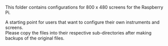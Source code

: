 This folder contains configurations for 800 x 480 screens for the Raspberry Pi.  

A starting point for users that want to configure their own instruments and screens.  
Please copy the files into their respective sub-directories after making backups of the original files.
